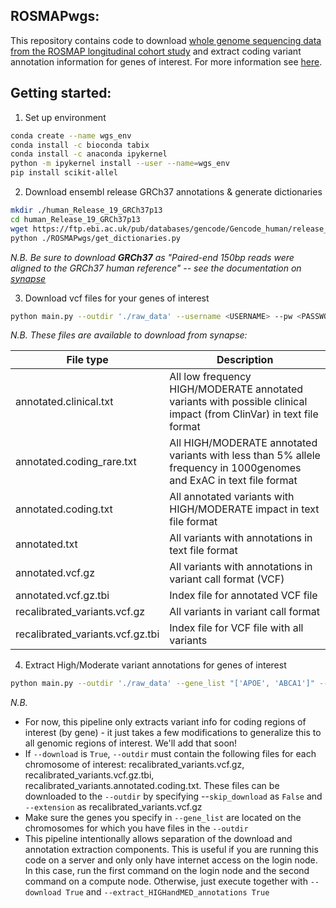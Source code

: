 ## ROSMAPwgs:
This repository contains code to download [whole genome sequencing data from the ROSMAP longitudinal cohort study](https://www.synapse.org/#!Synapse:syn11724057) and extract coding variant annotation information for genes of interest. For more information see [here](https://www.synapse.org/#!Synapse:syn10901595).

## Getting started: 

1. Set up environment
```bash
conda create --name wgs_env
conda install -c bioconda tabix 
conda install -c anaconda ipykernel
python -m ipykernel install --user --name=wgs_env
pip install scikit-allel
```

2. Download ensembl release GRCh37 annotations & generate dictionaries
```bash
mkdir ./human_Release_19_GRCh37p13
cd human_Release_19_GRCh37p13
wget https://ftp.ebi.ac.uk/pub/databases/gencode/Gencode_human/release_19/gencode.v19.annotation.gff3.gz
python ./ROSMAPwgs/get_dictionaries.py
```
*N.B. Be sure to download __GRCh37__ as "Paired-end 150bp reads were aligned to the GRCh37 human reference" -- see the documentation on [synapse](https://www.synapse.org/#!Synapse:syn10901595)*


3. Download vcf files for your genes of interest
```bash
python main.py --outdir './raw_data' --username <USERNAME> --pw <PASSWORD> --gene_list "['APOE', 'ABCA1']" --extension 'recalibrated_variants.vcf.gz' --extract_HIGHandMED_annotations False --download True
```
*N.B. These files are available to download from synapse:*

| File type  | Description |
| ------------- | ------------- |
| annotated.clinical.txt  | All low frequency HIGH/MODERATE annotated variants with possible clinical impact (from ClinVar) in text file format  |
| annotated.coding_rare.txt  | All HIGH/MODERATE annotated variants with less than 5% allele frequency in 1000genomes and ExAC in text file format  |
| annotated.coding.txt  | All annotated variants with HIGH/MODERATE impact in text file format  |
| annotated.txt  | All variants with annotations in text file format  |
| annotated.vcf.gz  | All variants with annotations in variant call format (VCF)  |
| annotated.vcf.gz.tbi  | Index file for annotated VCF file  |
| recalibrated_variants.vcf.gz  | All variants in variant call format  |
| recalibrated_variants.vcf.gz.tbi  | Index file for VCF file with all variants  |

	
4. Extract High/Moderate variant annotations for genes of interest
```bash
python main.py --outdir './raw_data' --gene_list "['APOE', 'ABCA1']" --extract_HIGHandMED_annotations True --download False
```

*N.B.*
- For now, this pipeline only extracts variant info for coding regions of interest (by gene) - it just takes a few modifications to generalize this to all genomic regions of interest. We'll add that soon!
- If `--download` is `True`, `--outdir` must contain the following files for each chromosome of interest: recalibrated_variants.vcf.gz, recalibrated_variants.vcf.gz.tbi, recalibrated_variants.annotated.coding.txt. These files can be downloaded to the `--outdir` by specifying --`skip_download` as `False` and `--extension` as recalibrated_variants.vcf.gz
- Make sure the genes you specify in `--gene_list` are located on the chromosomes for which you have files in the `--outdir`
- This pipeline intentionally allows separation of the download and annotation extraction components. This is useful if you are running this code on a server and only only have internet access on the login node. In this case, run the first command on the login node and the second command on a compute node. Otherwise, just execute together with `--download True` and `--extract_HIGHandMED_annotations True`












